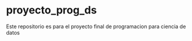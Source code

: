 # proyecto_prog_ds
Este repositorio es para el proyecto final de programacion para ciencia de datos
